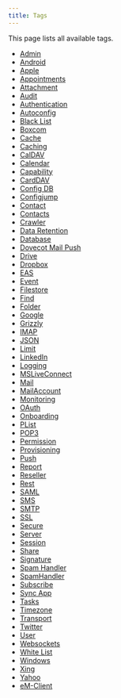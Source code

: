 ```yaml
---
title: Tags
---
```


This page lists all available tags.

* <a href="https://documentation.open-xchange.com/latest/middleware/configuration/tags/Admin.html">Admin</a>
* <a href="https://documentation.open-xchange.com/latest/middleware/configuration/tags/Android.html">Android</a>
* <a href="https://documentation.open-xchange.com/latest/middleware/configuration/tags/Apple.html">Apple</a>
* <a href="https://documentation.open-xchange.com/latest/middleware/configuration/tags/Appointments.html">Appointments</a>
* <a href="https://documentation.open-xchange.com/latest/middleware/configuration/tags/Attachment.html">Attachment</a>
* <a href="https://documentation.open-xchange.com/latest/middleware/configuration/tags/Audit.html">Audit</a>
* <a href="https://documentation.open-xchange.com/latest/middleware/configuration/tags/Authentication.html">Authentication</a>
* <a href="https://documentation.open-xchange.com/latest/middleware/configuration/tags/Autoconfig.html">Autoconfig</a>
* <a href="https://documentation.open-xchange.com/latest/middleware/configuration/tags/Black_List.html">Black List</a>
* <a href="https://documentation.open-xchange.com/latest/middleware/configuration/tags/Boxcom.html">Boxcom</a>
* <a href="https://documentation.open-xchange.com/latest/middleware/configuration/tags/Cache.html">Cache</a>
* <a href="https://documentation.open-xchange.com/latest/middleware/configuration/tags/Caching.html">Caching</a>
* <a href="https://documentation.open-xchange.com/latest/middleware/configuration/tags/CalDAV.html">CalDAV</a>
* <a href="https://documentation.open-xchange.com/latest/middleware/configuration/tags/Calendar.html">Calendar</a>
* <a href="https://documentation.open-xchange.com/latest/middleware/configuration/tags/Capability.html">Capability</a>
* <a href="https://documentation.open-xchange.com/latest/middleware/configuration/tags/CardDAV.html">CardDAV</a>
* <a href="https://documentation.open-xchange.com/latest/middleware/configuration/tags/Config_DB.html">Config DB</a>
* <a href="https://documentation.open-xchange.com/latest/middleware/configuration/tags/Configjump.html">Configjump</a>
* <a href="https://documentation.open-xchange.com/latest/middleware/configuration/tags/Contact.html">Contact</a>
* <a href="https://documentation.open-xchange.com/latest/middleware/configuration/tags/Contacts.html">Contacts</a>
* <a href="https://documentation.open-xchange.com/latest/middleware/configuration/tags/Crawler.html">Crawler</a>
* <a href="https://documentation.open-xchange.com/latest/middleware/configuration/tags/Data_Retention.html">Data Retention</a>
* <a href="https://documentation.open-xchange.com/latest/middleware/configuration/tags/Database.html">Database</a>
* <a href="https://documentation.open-xchange.com/latest/middleware/configuration/tags/Dovecot_Mail_Push.html">Dovecot Mail Push</a>
* <a href="https://documentation.open-xchange.com/latest/middleware/configuration/tags/Drive.html">Drive</a>
* <a href="https://documentation.open-xchange.com/latest/middleware/configuration/tags/Dropbox.html">Dropbox</a>
* <a href="https://documentation.open-xchange.com/latest/middleware/configuration/tags/EAS.html">EAS</a>
* <a href="https://documentation.open-xchange.com/latest/middleware/configuration/tags/Event.html">Event</a>
* <a href="https://documentation.open-xchange.com/latest/middleware/configuration/tags/Filestore.html">Filestore</a>
* <a href="https://documentation.open-xchange.com/latest/middleware/configuration/tags/Find.html">Find</a>
* <a href="https://documentation.open-xchange.com/latest/middleware/configuration/tags/Folder.html">Folder</a>
* <a href="https://documentation.open-xchange.com/latest/middleware/configuration/tags/Google.html">Google</a>
* <a href="https://documentation.open-xchange.com/latest/middleware/configuration/tags/Grizzly.html">Grizzly</a>
* <a href="https://documentation.open-xchange.com/latest/middleware/configuration/tags/IMAP.html">IMAP</a>
* <a href="https://documentation.open-xchange.com/latest/middleware/configuration/tags/JSON.html">JSON</a>
* <a href="https://documentation.open-xchange.com/latest/middleware/configuration/tags/Limit.html">Limit</a>
* <a href="https://documentation.open-xchange.com/latest/middleware/configuration/tags/LinkedIn.html">LinkedIn</a>
* <a href="https://documentation.open-xchange.com/latest/middleware/configuration/tags/Logging.html">Logging</a>
* <a href="https://documentation.open-xchange.com/latest/middleware/configuration/tags/MSLiveConnect.html">MSLiveConnect</a>
* <a href="https://documentation.open-xchange.com/latest/middleware/configuration/tags/Mail.html">Mail</a>
* <a href="https://documentation.open-xchange.com/latest/middleware/configuration/tags/MailAccount.html">MailAccount</a>
* <a href="https://documentation.open-xchange.com/latest/middleware/configuration/tags/Monitoring.html">Monitoring</a>
* <a href="https://documentation.open-xchange.com/latest/middleware/configuration/tags/OAuth.html">OAuth</a>
* <a href="https://documentation.open-xchange.com/latest/middleware/configuration/tags/Onboarding.html">Onboarding</a>
* <a href="https://documentation.open-xchange.com/latest/middleware/configuration/tags/PList.html">PList</a>
* <a href="https://documentation.open-xchange.com/latest/middleware/configuration/tags/POP3.html">POP3</a>
* <a href="https://documentation.open-xchange.com/latest/middleware/configuration/tags/Permission.html">Permission</a>
* <a href="https://documentation.open-xchange.com/latest/middleware/configuration/tags/Provisioning.html">Provisioning</a>
* <a href="https://documentation.open-xchange.com/latest/middleware/configuration/tags/Push.html">Push</a>
* <a href="https://documentation.open-xchange.com/latest/middleware/configuration/tags/Report.html">Report</a>
* <a href="https://documentation.open-xchange.com/latest/middleware/configuration/tags/Reseller.html">Reseller</a>
* <a href="https://documentation.open-xchange.com/latest/middleware/configuration/tags/Rest.html">Rest</a>
* <a href="https://documentation.open-xchange.com/latest/middleware/configuration/tags/SAML.html">SAML</a>
* <a href="https://documentation.open-xchange.com/latest/middleware/configuration/tags/SMS.html">SMS</a>
* <a href="https://documentation.open-xchange.com/latest/middleware/configuration/tags/SMTP.html">SMTP</a>
* <a href="https://documentation.open-xchange.com/latest/middleware/configuration/tags/SSL.html">SSL</a>
* <a href="https://documentation.open-xchange.com/latest/middleware/configuration/tags/Secure.html">Secure</a>
* <a href="https://documentation.open-xchange.com/latest/middleware/configuration/tags/Server.html">Server</a>
* <a href="https://documentation.open-xchange.com/latest/middleware/configuration/tags/Session.html">Session</a>
* <a href="https://documentation.open-xchange.com/latest/middleware/configuration/tags/Share.html">Share</a>
* <a href="https://documentation.open-xchange.com/latest/middleware/configuration/tags/Signature.html">Signature</a>
* <a href="https://documentation.open-xchange.com/latest/middleware/configuration/tags/Spam_Handler.html">Spam Handler</a>
* <a href="https://documentation.open-xchange.com/latest/middleware/configuration/tags/SpamHandler.html">SpamHandler</a>
* <a href="https://documentation.open-xchange.com/latest/middleware/configuration/tags/Subscribe.html">Subscribe</a>
* <a href="https://documentation.open-xchange.com/latest/middleware/configuration/tags/Sync_App.html">Sync App</a>
* <a href="https://documentation.open-xchange.com/latest/middleware/configuration/tags/Tasks.html">Tasks</a>
* <a href="https://documentation.open-xchange.com/latest/middleware/configuration/tags/Timezone.html">Timezone</a>
* <a href="https://documentation.open-xchange.com/latest/middleware/configuration/tags/Transport.html">Transport</a>
* <a href="https://documentation.open-xchange.com/latest/middleware/configuration/tags/Twitter.html">Twitter</a>
* <a href="https://documentation.open-xchange.com/latest/middleware/configuration/tags/User.html">User</a>
* <a href="https://documentation.open-xchange.com/latest/middleware/configuration/tags/Websockets.html">Websockets</a>
* <a href="https://documentation.open-xchange.com/latest/middleware/configuration/tags/White_List.html">White List</a>
* <a href="https://documentation.open-xchange.com/latest/middleware/configuration/tags/Windows.html">Windows</a>
* <a href="https://documentation.open-xchange.com/latest/middleware/configuration/tags/Xing.html">Xing</a>
* <a href="https://documentation.open-xchange.com/latest/middleware/configuration/tags/Yahoo.html">Yahoo</a>
* <a href="https://documentation.open-xchange.com/latest/middleware/configuration/tags/eM-Client.html">eM-Client</a>

